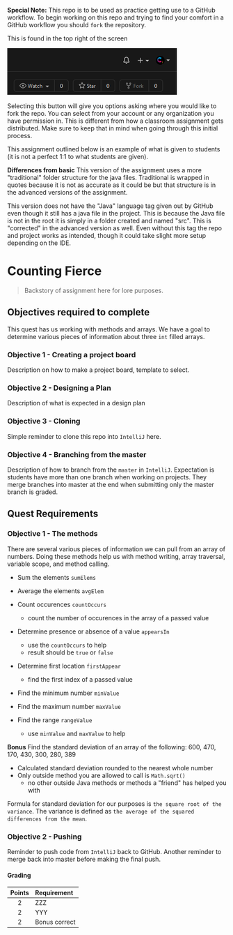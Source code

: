 **Special Note:**
This repo is to be used as practice getting use to a GitHub workflow. To begin working on this repo and trying to find your comfort in a GitHub workflow you should `fork` the repository. 

This is found in the top right of the screen

![Fork location](images/fork-button.png)

Selecting this button will give you options asking where you would like to fork the repo.  You can select from your account or any organization you have permission in.  This is different from how a classroom assignment gets distributed.  Make sure to keep that in mind when going through this initial process.

This assignment outlined below is an example of what is given to students (it is not a perfect 1:1 to what students are given).

**Differences from basic**
This version of the assignment uses a more "traditional" folder structure for the java files.  Traditional is wrapped in quotes because it is not as accurate as it could be but that structure is in the advanced versions of the assignment.

This version does not have the "Java" language tag given out by GitHub even though it still has a java file in the project.  This is because the Java file is not in the root it is simply in a folder created and named "src".  This is "corrected" in the advanced version as well.  Even without this tag the repo and project works as intended, though it could take slight more setup depending on the IDE.

# Counting Fierce
>Backstory of assignment here for lore purposes.

## Objectives required to complete
This quest has us working with methods and arrays.  We have a goal to determine various pieces of information about three `int` filled arrays.

### Objective 1 - Creating a project board
Description on how to make a project board, template to select.

### Objective 2 - Designing a Plan 
Description of what is expected in a design plan

### Objective 3 - Cloning
Simple reminder to clone this repo into `IntelliJ` here.

### Objective 4 - Branching from the master
Description of how to branch from the `master` in `IntelliJ`.  Expectation is students have more than one branch when working on projects.  They merge branches into master at the end when submitting only the master branch is graded.

## Quest Requirements

### Objective 1 - The methods
There are several various pieces of information we can pull from an array of numbers.  Doing these methods help us with method writing, array traversal, variable scope, and method calling.

- Sum the elements `sumElems`

- Average the elements `avgElem`

- Count occurences `countOccurs`
	- count the number of occurences in the array of a passed value

- Determine presence or absence of a value `appearsIn`
	- use the `countOccurs` to help
	- result should be `true` or `false`

- Determine first location `firstAppear`
	- find the first index of a passed value

- Find the minimum number `minValue`

- Find the maximum number `maxValue`

- Find the range `rangeValue`
	- use `minValue` and `maxValue` to help

**Bonus**
Find the standard deviation of an array of the following: 600, 470, 170, 430, 300, 280, 389

- Calculated standard deviation rounded to the nearest whole number
- Only outside method you are allowed to call is `Math.sqrt()`
	- no other outside Java methods or methods a "friend" has helped you with

Formula for standard deviation for our purposes is `the square root of the variance`.  The variance is defined as `the average of the squared differences from the mean`.

### Objective 2 - Pushing
Reminder to push code from `IntelliJ` back to GitHub.  Another reminder to merge back into master before making the final push.


#### Grading
|   Points     |   Requirement    |
| :----------: |:---------------- |
| 2            | ZZZ              |
| 2            | YYY              |
| 2            | Bonus correct    |
